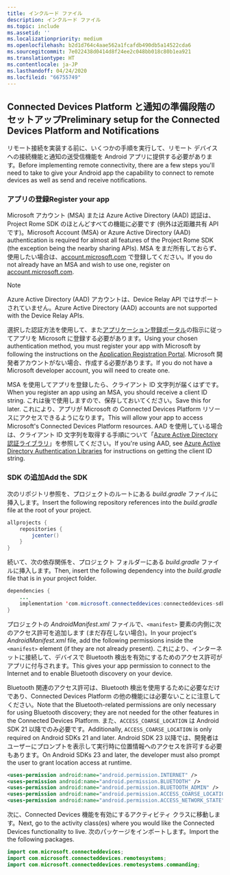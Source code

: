 ```yaml
---
title: インクルード ファイル
description: インクルード ファイル
ms.topic: include
ms.assetid: ''
ms.localizationpriority: medium
ms.openlocfilehash: b2d1d764c4aae562a1fcafdb490db5a14522cda6
ms.sourcegitcommit: 7e022438d0414d8f24ee2c048bb018c80b1ea921
ms.translationtype: HT
ms.contentlocale: ja-JP
ms.lasthandoff: 04/24/2020
ms.locfileid: "66755749"
---
```

## <a name="preliminary-setup-for-the-connected-devices-platform-and-notifications"></a><span data-ttu-id="5d1d4-103">Connected Devices Platform と通知の準備段階のセットアップ</span><span class="sxs-lookup"><span data-stu-id="5d1d4-103">Preliminary setup for the Connected Devices Platform and Notifications</span></span>

<span data-ttu-id="5d1d4-104">リモート接続を実装する前に、いくつかの手順を実行して、リモート デバイスへの接続機能と通知の送受信機能を Android アプリに提供する必要があります。</span><span class="sxs-lookup"><span data-stu-id="5d1d4-104">Before implementing remote connectivity, there are a few steps you'll need to take to give your Android app the capability to connect to remote devices as well as send and receive notifications.</span></span>

### <a name="register-your-app"></a><span data-ttu-id="5d1d4-105">アプリの登録</span><span class="sxs-lookup"><span data-stu-id="5d1d4-105">Register your app</span></span>

<span data-ttu-id="5d1d4-106">Microsoft アカウント (MSA) または Azure Active Directory (AAD) 認証は、Project Rome SDK のほとんどすべての機能に必要です (例外は近距離共有 API です)。</span><span class="sxs-lookup"><span data-stu-id="5d1d4-106">Microsoft Account (MSA) or Azure Active Directory (AAD) authentication is required for almost all features of the Project Rome SDK (the exception being the nearby sharing APIs).</span></span> <span data-ttu-id="5d1d4-107">MSA をまだ所有しておらず、使用したい場合は、[account.microsoft.com](https://account.microsoft.com/account) で登録してください。</span><span class="sxs-lookup"><span data-stu-id="5d1d4-107">If you do not already have an MSA and wish to use one, register on [account.microsoft.com](https://account.microsoft.com/account).</span></span>

> [!NOTE]
> <span data-ttu-id="5d1d4-108">Azure Active Directory (AAD) アカウントは、Device Relay API ではサポートされていません。</span><span class="sxs-lookup"><span data-stu-id="5d1d4-108">Azure Active Directory (AAD) accounts are not supported with the Device Relay APIs.</span></span>

<span data-ttu-id="5d1d4-109">選択した認証方法を使用して、また[アプリケーション登録ポータル](https://apps.dev.microsoft.com/)の指示に従ってアプリを Microsoft に登録する必要があります。</span><span class="sxs-lookup"><span data-stu-id="5d1d4-109">Using your chosen authentication method, you must register your app with Microsoft by following the instructions on the [Application Registration Portal](https://apps.dev.microsoft.com/).</span></span> <span data-ttu-id="5d1d4-110">Microsoft 開発者アカウントがない場合、作成する必要があります。</span><span class="sxs-lookup"><span data-stu-id="5d1d4-110">If you do not have a Microsoft developer account, you will need to create one.</span></span>

<span data-ttu-id="5d1d4-111">MSA を使用してアプリを登録したら、クライアント ID 文字列が届くはずです。</span><span class="sxs-lookup"><span data-stu-id="5d1d4-111">When you register an app using an MSA, you should receive a client ID string.</span></span> <span data-ttu-id="5d1d4-112">これは後で使用しますので、保存しておいてください。</span><span class="sxs-lookup"><span data-stu-id="5d1d4-112">Save this for later.</span></span> <span data-ttu-id="5d1d4-113">これにより、アプリが Microsoft の Connected Devices Platform リソースにアクセスできるようになります。</span><span class="sxs-lookup"><span data-stu-id="5d1d4-113">This will allow your app to access Microsoft's Connected Devices Platform resources.</span></span> <span data-ttu-id="5d1d4-114">AAD を使用している場合は、クライアント ID 文字列を取得する手順について「[Azure Active Directory 認証ライブラリ](https://docs.microsoft.com/azure/active-directory/develop/active-directory-authentication-libraries)」を参照してください。</span><span class="sxs-lookup"><span data-stu-id="5d1d4-114">If you're using AAD, see [Azure Active Directory Authentication Libraries](https://docs.microsoft.com/azure/active-directory/develop/active-directory-authentication-libraries) for instructions on getting the client ID string.</span></span>

### <a name="add-the-sdk"></a><span data-ttu-id="5d1d4-115">SDK の追加</span><span class="sxs-lookup"><span data-stu-id="5d1d4-115">Add the SDK</span></span>

<span data-ttu-id="5d1d4-116">次のリポジトリ参照を、プロジェクトのルートにある *build.gradle* ファイルに挿入します。</span><span class="sxs-lookup"><span data-stu-id="5d1d4-116">Insert the following repository references into the *build.gradle* file at the root of your project.</span></span>

```Java
allprojects {
    repositories {
        jcenter()
    }
}
```
<span data-ttu-id="5d1d4-117">続いて、次の依存関係を、プロジェクト フォルダーにある _build.gradle_ ファイルに挿入します。</span><span class="sxs-lookup"><span data-stu-id="5d1d4-117">Then, insert the following dependency into the _build.gradle_ file that is in your project folder.</span></span>

```Java
dependencies { 
    ...
    implementation 'com.microsoft.connecteddevices:connecteddevices-sdk:+'
}
```

<span data-ttu-id="5d1d4-118">プロジェクトの *AndroidManifest.xml* ファイルで、`<manifest>` 要素の内側に次のアクセス許可を追加します (まだ存在しない場合)。</span><span class="sxs-lookup"><span data-stu-id="5d1d4-118">In your project's *AndroidManifest.xml* file, add the following permissions inside the `<manifest>` element (if they are not already present).</span></span> <span data-ttu-id="5d1d4-119">これにより、インターネットに接続して、デバイスで Bluetooth 検出を有効にするためのアクセス許可がアプリに付与されます。</span><span class="sxs-lookup"><span data-stu-id="5d1d4-119">This gives your app permission to connect to the Internet and to enable Bluetooth discovery on your device.</span></span>

<span data-ttu-id="5d1d4-120">Bluetooth 関連のアクセス許可は、Bluetooth 検出を使用するために必要なだけであり、Connected Devices Platform の他の機能には必要ないことに注意してください。</span><span class="sxs-lookup"><span data-stu-id="5d1d4-120">Note that the Bluetooth-related permissions are only necessary for using Bluetooth discovery; they are not needed for the other features in the Connected Devices Platform.</span></span> <span data-ttu-id="5d1d4-121">また、`ACCESS_COARSE_LOCATION` は Android SDK 21 以降でのみ必要です。</span><span class="sxs-lookup"><span data-stu-id="5d1d4-121">Additionally, `ACCESS_COARSE_LOCATION` is only required on Android SDKs 21 and later.</span></span> <span data-ttu-id="5d1d4-122">Android SDK 23 以降では、開発者はユーザーにプロンプトを表示して実行時に位置情報へのアクセスを許可する必要もあります。</span><span class="sxs-lookup"><span data-stu-id="5d1d4-122">On Android SDKs 23 and later, the developer must also prompt the user to grant location access at runtime.</span></span>


```xml
<uses-permission android:name="android.permission.INTERNET" />
<uses-permission android:name="android.permission.BLUETOOTH" />
<uses-permission android:name="android.permission.BLUETOOTH_ADMIN" />
<uses-permission android:name="android.permission.ACCESS_COARSE_LOCATION" />
<uses-permission android:name="android.permission.ACCESS_NETWORK_STATE" />
```

<span data-ttu-id="5d1d4-123">次に、Connected Devices 機能を有効にするアクティビティ クラスに移動します。</span><span class="sxs-lookup"><span data-stu-id="5d1d4-123">Next, go to the activity class(es) where you would like the Connected Devices functionality to live.</span></span> <span data-ttu-id="5d1d4-124">次のパッケージをインポートします。</span><span class="sxs-lookup"><span data-stu-id="5d1d4-124">Import the the following packages.</span></span>

```java
import com.microsoft.connecteddevices;
import com.microsoft.connecteddevices.remotesystems;
import com.microsoft.connecteddevices.remotesystems.commanding;
```
